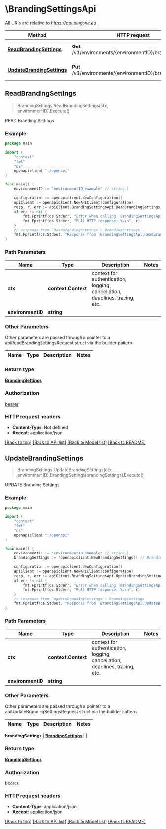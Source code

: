 # \BrandingSettingsApi

All URIs are relative to *https://api.pingone.eu*

Method | HTTP request | Description
------------- | ------------- | -------------
[**ReadBrandingSettings**](BrandingSettingsApi.md#ReadBrandingSettings) | **Get** /v1/environments/{environmentID}/brandingSettings | READ Branding Settings
[**UpdateBrandingSettings**](BrandingSettingsApi.md#UpdateBrandingSettings) | **Put** /v1/environments/{environmentID}/brandingSettings | UPDATE Branding Settings



## ReadBrandingSettings

> BrandingSettings ReadBrandingSettings(ctx, environmentID).Execute()

READ Branding Settings

### Example

```go
package main

import (
    "context"
    "fmt"
    "os"
    openapiclient "./openapi"
)

func main() {
    environmentID := "environmentID_example" // string | 

    configuration := openapiclient.NewConfiguration()
    apiClient := openapiclient.NewAPIClient(configuration)
    resp, r, err := apiClient.BrandingSettingsApi.ReadBrandingSettings(context.Background(), environmentID).Execute()
    if err != nil {
        fmt.Fprintf(os.Stderr, "Error when calling `BrandingSettingsApi.ReadBrandingSettings``: %v\n", err)
        fmt.Fprintf(os.Stderr, "Full HTTP response: %v\n", r)
    }
    // response from `ReadBrandingSettings`: BrandingSettings
    fmt.Fprintf(os.Stdout, "Response from `BrandingSettingsApi.ReadBrandingSettings`: %v\n", resp)
}
```

### Path Parameters


Name | Type | Description  | Notes
------------- | ------------- | ------------- | -------------
**ctx** | **context.Context** | context for authentication, logging, cancellation, deadlines, tracing, etc.
**environmentID** | **string** |  | 

### Other Parameters

Other parameters are passed through a pointer to a apiReadBrandingSettingsRequest struct via the builder pattern


Name | Type | Description  | Notes
------------- | ------------- | ------------- | -------------


### Return type

[**BrandingSettings**](BrandingSettings.md)

### Authorization

[bearer](../README.md#bearer)

### HTTP request headers

- **Content-Type**: Not defined
- **Accept**: application/json

[[Back to top]](#) [[Back to API list]](../README.md#documentation-for-api-endpoints)
[[Back to Model list]](../README.md#documentation-for-models)
[[Back to README]](../README.md)


## UpdateBrandingSettings

> BrandingSettings UpdateBrandingSettings(ctx, environmentID).BrandingSettings(brandingSettings).Execute()

UPDATE Branding Settings

### Example

```go
package main

import (
    "context"
    "fmt"
    "os"
    openapiclient "./openapi"
)

func main() {
    environmentID := "environmentID_example" // string | 
    brandingSettings := *openapiclient.NewBrandingSettings() // BrandingSettings |  (optional)

    configuration := openapiclient.NewConfiguration()
    apiClient := openapiclient.NewAPIClient(configuration)
    resp, r, err := apiClient.BrandingSettingsApi.UpdateBrandingSettings(context.Background(), environmentID).BrandingSettings(brandingSettings).Execute()
    if err != nil {
        fmt.Fprintf(os.Stderr, "Error when calling `BrandingSettingsApi.UpdateBrandingSettings``: %v\n", err)
        fmt.Fprintf(os.Stderr, "Full HTTP response: %v\n", r)
    }
    // response from `UpdateBrandingSettings`: BrandingSettings
    fmt.Fprintf(os.Stdout, "Response from `BrandingSettingsApi.UpdateBrandingSettings`: %v\n", resp)
}
```

### Path Parameters


Name | Type | Description  | Notes
------------- | ------------- | ------------- | -------------
**ctx** | **context.Context** | context for authentication, logging, cancellation, deadlines, tracing, etc.
**environmentID** | **string** |  | 

### Other Parameters

Other parameters are passed through a pointer to a apiUpdateBrandingSettingsRequest struct via the builder pattern


Name | Type | Description  | Notes
------------- | ------------- | ------------- | -------------

 **brandingSettings** | [**BrandingSettings**](BrandingSettings.md) |  | 

### Return type

[**BrandingSettings**](BrandingSettings.md)

### Authorization

[bearer](../README.md#bearer)

### HTTP request headers

- **Content-Type**: application/json
- **Accept**: application/json

[[Back to top]](#) [[Back to API list]](../README.md#documentation-for-api-endpoints)
[[Back to Model list]](../README.md#documentation-for-models)
[[Back to README]](../README.md)


